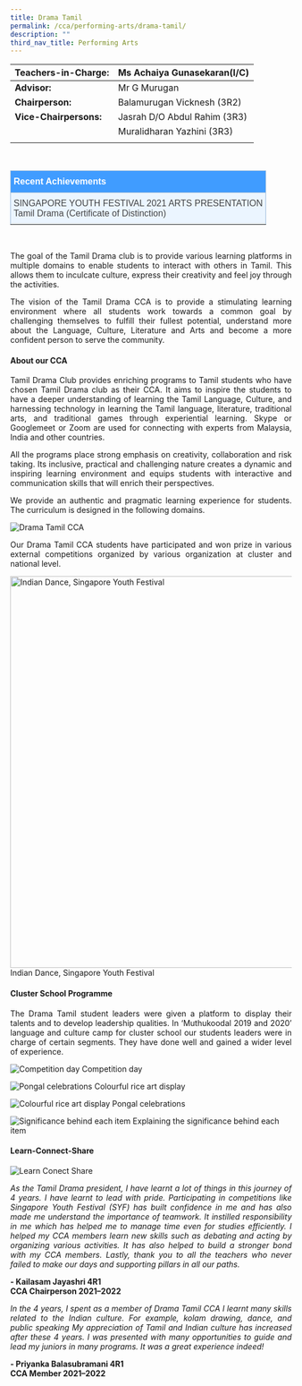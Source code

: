 ```yaml
---
title: Drama Tamil
permalink: /cca/performing-arts/drama-tamil/
description: ""
third_nav_title: Performing Arts
---
```

|  **Teachers-in-Charge:** | Ms Achaiya Gunasekaran(I/C) | 
| -------- | -------- |
| **Advisor:** | Mr G Murugan |
|**Chairperson:** |  Balamurugan Vicknesh (3R2) |
|**Vice-Chairpersons:** |  Jasrah D/O Abdul Rahim (3R3)  |
|  |  Muralidharan Yazhini (3R3) |
|  |  |

<br>

<style type="text/css">
.tg  {border-collapse:collapse;border-color:#9ABAD9;border-spacing:0;}
.tg td{background-color:#EBF5FF;border-color:#9ABAD9;border-style:solid;border-width:1px;color:#444;
  font-family:Arial, sans-serif;font-size:14px;overflow:hidden;padding:10px 5px;word-break:normal;}
.tg th{background-color:#409cff;border-color:#9ABAD9;border-style:solid;border-width:1px;color:#fff;
  font-family:Arial, sans-serif;font-size:14px;font-weight:normal;overflow:hidden;padding:10px 5px;word-break:normal;}
.tg .tg-3jrd{border-color:inherit;font-family:"Lucida Sans Unicode", "Lucida Grande", sans-serif !important;font-size:medium;
  text-align:left;vertical-align:top}
</style>
<table class="tg">
<thead>
  <tr>
    <th class="tg-3jrd"><b>Recent Achievements</b><br></th>
  </tr>
</thead>
<tbody>
  <tr>
    <td class="tg-3jrd">SINGAPORE YOUTH FESTIVAL 2021 ARTS PRESENTATION<br>Tamil Drama (Certificate of Distinction)</td>
  </tr>
</tbody>
</table>
<br>

<p style="text-align:justify">The goal of the Tamil Drama club is to provide various learning platforms in multiple domains to enable students to interact with others in Tamil. This allows them to inculcate culture, express their creativity and feel joy through the activities.</p>



<p style="text-align:justify">The vision of the Tamil Drama CCA is to provide a stimulating learning environment where all students work towards a common goal by challenging themselves to fulfill their fullest potential, understand more about the Language, Culture, Literature and Arts and become a more confident person to serve the community.</p>

#### About our CCA

<p style="text-align:justify">Tamil Drama Club provides enriching programs to Tamil students who have chosen Tamil Drama club as their CCA. It aims to inspire the students to have a deeper understanding of learning the Tamil Language, Culture, and harnessing technology in learning the Tamil language, literature, traditional arts, and traditional games through experiential learning. Skype or Googlemeet or Zoom are used for connecting with experts from Malaysia, India and other countries.</p>

<p style="text-align:justify">All the programs place strong emphasis on creativity, collaboration and risk taking. Its inclusive, practical and challenging nature creates a dynamic and inspiring learning environment and equips students with interactive and communication skills that will enrich their perspectives.</p>

<p style="text-align:justify">We provide an authentic and pragmatic learning experience for students. The curriculum is designed in the following domains.</p>


![Drama Tamil CCA](/images/Cca/cca-dramatamil-i-logo04.png)

<p style="text-align:justify">Our Drama Tamil CCA students have participated and won prize in various external competitions organized by various organization at cluster and national level.</p>

<img src="/images/Cca/cca-dramatamil-syf2021.jpg" alt="Indian Dance, Singapore Youth Festival" style="width:700px" />
Indian Dance, Singapore Youth Festival

#### Cluster School Programme

<p style="text-align:justify">The Drama Tamil student leaders were given a platform to display their talents and to develop leadership qualities.  In ‘Muthukoodal 2019 and 2020’ language and culture camp for cluster school our students leaders were in charge of certain segments. They have done well and gained a wider level of experience.</p>

![Competition day](/images/Cca/cca-dramatamil-02.jpg)
Competition day

![Pongal celebrations](/images/Cca/cca-dramatamil-03b.jpg)
Colourful rice art display

![Colourful rice art display](/images/Cca/cca-dramatamil-05.jpg)
Pongal celebrations

![Significance behind each item](/images/Cca/cca-dramatamil-06.jpg)
Explaining the significance behind each item


#### Learn-Connect-Share

![Learn Conect Share](/images/Cca/cca-dramatamil-06a.jpg)

<p style="text-align:justify; font-style:italic">As the Tamil Drama president, I have learnt a lot of things in this journey of 4 years.  I have learnt to lead with pride. Participating in competitions like Singapore Youth Festival (SYF) has built confidence in me and has also made me understand the importance of teamwork. It instilled responsibility in me which has helped me to manage time even for studies efficiently.  I helped my CCA members learn new skills such as debating and acting by organizing various activities. It has also helped to build a stronger bond with my CCA members. Lastly, thank you to all the teachers who never failed to make our days and supporting pillars in all our paths.</p>

**- Kailasam Jayashri 4R1 <br>
CCA Chairperson 2021–2022**



<p style="text-align:justify; font-style:italic">In the 4 years, I spent as a member of Drama Tamil CCA I learnt many skills related to the Indian culture. For example, kolam drawing, dance, and public speaking My appreciation of Tamil and Indian culture has increased after these 4 years. I was presented with many opportunities to guide and lead my juniors in many programs. It was a great experience indeed!</p>

**- Priyanka Balasubramani 4R1<br>
CCA Member 2021–2022**